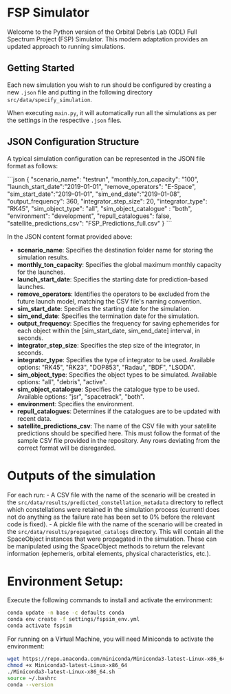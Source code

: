 # FSP Simulator

Welcome to the Python version of the Orbital Debris Lab (ODL) Full Spectrum Project (FSP) Simulator. This modern adaptation provides an updated approach to running simulations.

## Getting Started

Each new simulation you wish to run should be configured by creating a new `.json` file and putting in the following directory `src/data/specify_simulation`.

When executing `main.py`, it will automatically run all the simulations as per the settings in the respective `.json` files.

## JSON Configuration Structure

A typical simulation configuration can be represented in the JSON file format as follows:

\```json
{
  "scenario_name": "testrun",
  "monthly_ton_capacity": "100",
  "launch_start_date":"2019-01-01",
  "remove_operators": "E-Space",
  "sim_start_date":"2019-01-01",
  "sim_end_date":"2019-01-08",
  "output_frequency": 360,
  "integrator_step_size": 20,
  "integrator_type": "RK45",
  "sim_object_type": "all",
  "sim_object_catalogue" : "both",
  "environment": "development",
  "repull_catalogues": false,
  "satellite_predictions_csv": "FSP_Predictions_full.csv"
}
\```

In the JSON content format provided above:

- __scenario_name__: Specifies the destination folder name for storing the simulation results.
- __monthly_ton_capacity__: Specifies the global maximum monthly capacity for the launches.
- __launch_start_date__: Specifies the starting date for prediction-based launches.
- __remove_operators__: Identifies the operators to be excluded from the future launch model, matching the CSV file's naming convention.
- __sim_start_date__: Specifies the starting date for the simulation.
- __sim_end_date__: Specifies the termination date for the simulation.
- __output_frequency__: Specifies the frequency for saving ephemerides for each object within the [sim_start_date, sim_end_date] interval, in seconds.
- __integrator_step_size__: Specifies the step size of the integrator, in seconds.
- __integrator_type__: Specifies the type of integrator to be used. Available options: "RK45", "RK23", "DOP853", "Radau", "BDF", "LSODA".
- __sim_object_type__: Specifies the object types to be simulated. Available options: "all", "debris", "active".
- __sim_object_catalogue__: Specifies the catalogue type to be used. Available options: "jsr", "spacetrack", "both".
- __environment__: Specifies the environment.
- __repull_catalogues__: Determines if the catalogues are to be updated with recent data.
- __satellite_predictions_csv__: The name of the CSV file with your satellite predictions should be specified here. This must follow the format of the sample CSV file provided in the repository. Any rows deviating from the correct format will be disregarded.

# Outputs of the simulation
For each run:
    - A CSV file with the name of the scenario will be created in the `src/data/results/predicted_constellation_metadata` directory to reflect which constellations were retained in the simulation process (currentl does not do anything as the failure rate has been set to 0% before the relevant code is fixed).
    - A pickle file with the name of the scenario will be created in the `src/data/results/propagated_catalogs` directory. This will contain all the SpaceObject instances that were propagated in the simulation. These can be manipulated using the SpaceObject methods to return the relevant information (ephemeris, orbital elements, physical characteristics, etc.).

# Environment Setup:

Execute the following commands to install and activate the environment:

``` bash
conda update -n base -c defaults conda
conda env create -f settings/fspsim_env.yml
conda activate fspsim
```

For running on a Virtual Machine, you will need Miniconda to activate the environment:

``` bash
wget https://repo.anaconda.com/miniconda/Miniconda3-latest-Linux-x86_64.sh
chmod +x Miniconda3-latest-Linux-x86_64
./Miniconda3-latest-Linux-x86_64.sh
source ~/.bashrc
conda --version
```